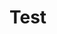 # Test<style>

	.confbox

		{

				visibility:hidden;

						width:300px;height:300px;

								z-index:999;

										position:absolute;

												display:block;

														top:30%;

																left:30%; //adjust the top and left values in the js to better position the box

																	}

																	</style>

<div id="myConfirmBoxName" class="confbox"><h3></h3><p></p><span></span></div>

<a href="#" önclick="myConfirmbox.open();">delete this article</a>

var confirmBox = function(_id)

{

	this.id = _id;

		this.title = 'My dialog';

			this.text = 'Set this value to set the body text';

				this.options = new Array();

					this.domElement = document.getElementById(_id);

						this.visible = false;

	this.addOption = function(txt,val)

		{

				var o = [txt,val];

						options.push(o);

							}

	this.setContent = function(title,body)

		{

				this.domElement.getElementsByTagName('h3')[0].innerHTML = title;

						this.domElement.getElementsByTagName('p')[0].innerHTML = body;

								this.domElement.getElementsByTagName('span')[0].innerHTML = '';/delete/article/321/

										this.domElement.getElementsByTagName('h3')[0].innerHTML = title;

												this.domElement.getElementsByTagName('p')[0].innerHTML = body;

														this.domElement.getElementsByTagName('span')[0].innerHTML = '';

																for (var i=2; i<options.length();i++;)

																		{

																					txt = options[i][0]; //text to show

																								val = options[i][1]; //action to perform. how you handle / process this depends how complex you want to get! callbacks etc... it's up to you.

																											link = '<a href="'+val+'" önclick="document.getElementById(\'+this.id+\'">'+txt+'</a>';

																														this.domElement.getElementsByTagName('span')[0].innerHTML += link;

																																}

																																	}

																																		this.open = function(destination)

																																			{

																																					this.setContent();

																																							if (this.visible)

																																									{

																																												//Add a function here to UNlock the underlying webpage

																																															//Add a function here to center the box

																																																		this.domElement.style.visibility = "visible";

																																																					} else {

																																																									//Add a function here to LOCK the underlying webpage

																																																													this.domElement.style.visibility = "hidden";

																																																																}

																																																																			visible = !visible;

																																																																					}

																																																																						}

																																																																						}

/*and when you are ready to attach the script to the confirm box, ex. after DOM load event or similar, call this:*/

var myConfirmBox = new confirmBox('myConfirmBoxName');

myConfirmbox.title = 'the title i want to use';

myConfirmbox.text = 'the text body I want to show';

myConfirmbox.addOption('Yes',"www.codeproject.com"); 

myConfirmbox.addOption('No',"www.facebook.com");
